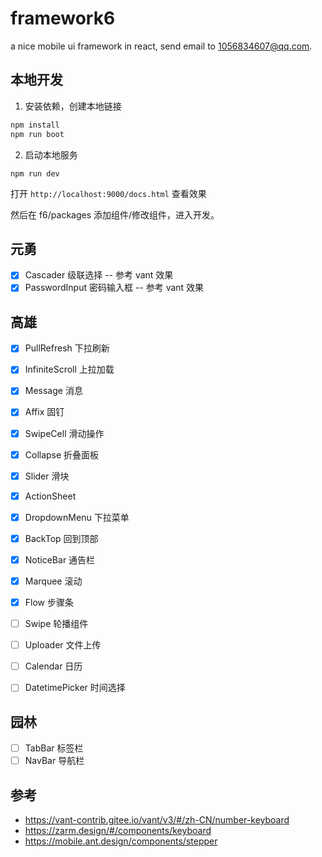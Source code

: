 # framework6

a nice mobile ui framework in react, send email to 1056834607@qq.com.

## 本地开发

1. 安装依赖，创建本地链接

```bash
npm install
npm run boot
```

2. 启动本地服务

```
npm run dev
```

打开 `http://localhost:9000/docs.html` 查看效果

然后在 f6/packages 添加组件/修改组件，进入开发。

## 元勇

- [x] Cascader 级联选择 -- 参考 vant 效果
- [x] PasswordInput 密码输入框 -- 参考 vant 效果

## 高雄

- [x] PullRefresh 下拉刷新
- [x] InfiniteScroll 上拉加载
- [x] Message 消息
- [x] Affix 固钉
- [x] SwipeCell 滑动操作
- [x] Collapse 折叠面板
- [x] Slider 滑块
- [x] ActionSheet
- [x] DropdownMenu 下拉菜单
- [x] BackTop 回到顶部
- [x] NoticeBar 通告栏
- [x] Marquee 滚动
- [x] Flow 步骤条

- [ ] Swipe 轮播组件
- [ ] Uploader 文件上传

- [ ] Calendar 日历
- [ ] DatetimePicker 时间选择

## 园林

- [ ] TabBar 标签栏
- [ ] NavBar 导航栏

## 参考

- https://vant-contrib.gitee.io/vant/v3/#/zh-CN/number-keyboard
- https://zarm.design/#/components/keyboard
- https://mobile.ant.design/components/stepper